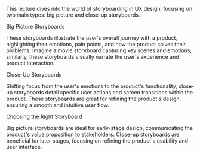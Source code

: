 This lecture dives into the world of storyboarding in UX design, focusing on two main types: big picture and close-up storyboards.

Big Picture Storyboards

These storyboards illustrate the user's overall journey with a product, highlighting their emotions, pain points, and how the product solves their problems.
Imagine a movie storyboard capturing key scenes and emotions; similarly, these storyboards visually narrate the user's experience and product interaction.

Close-Up Storyboards

Shifting focus from the user's emotions to the product's functionality, close-up storyboards detail specific user actions and screen transitions within the product.
These storyboards are great for refining the product's design, ensuring a smooth and intuitive user flow.

Choosing the Right Storyboard

Big picture storyboards are ideal for early-stage design, communicating the product's value proposition to stakeholders.
Close-up storyboards are beneficial for later stages, focusing on refining the product's usability and user interface.